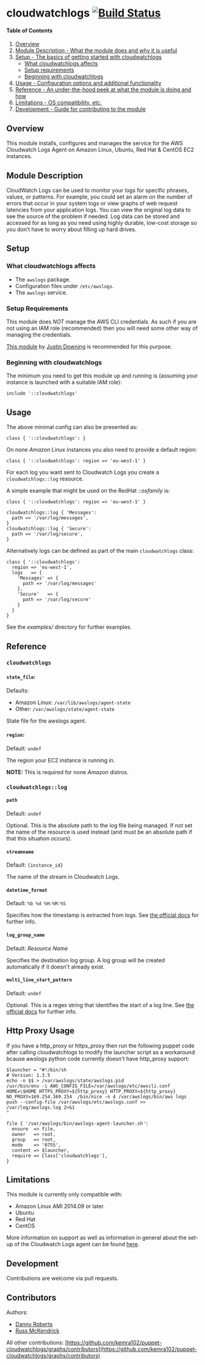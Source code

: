 # cloudwatchlogs [![Build Status](https://travis-ci.org/kemra102/puppet-cloudwatchlogs.svg)](https://travis-ci.org/kemra102/puppet-cloudwatchlogs)

#### Table of Contents

1. [Overview](#overview)
2. [Module Description - What the module does and why it is useful](#module-description)
3. [Setup - The basics of getting started with cloudwatchlogs](#setup)
    * [What cloudwatchlogs affects](#what-cloudwatchlogs-affects)
    * [Setup requirements](#setup-requirements)
    * [Beginning with cloudwatchlogs](#beginning-with-cloudwatchlogs)
4. [Usage - Configuration options and additional functionality](#usage)
5. [Reference - An under-the-hood peek at what the module is doing and how](#reference)
5. [Limitations - OS compatibility, etc.](#limitations)
6. [Development - Guide for contributing to the module](#development)

## Overview

This module installs, configures and manages the service for the AWS Cloudwatch Logs Agent on Amazon Linux, Ubuntu, Red Hat & CentOS EC2 instances.

## Module Description

CloudWatch Logs can be used to monitor your logs for specific phrases, values, or patterns. For example, you could set an alarm on the number of errors that occur in your system logs or view graphs of web request latencies from your application logs. You can view the original log data to see the source of the problem if needed. Log data can be stored and accessed for as long as you need using highly durable, low-cost storage so you don’t have to worry about filling up hard drives.

## Setup

### What cloudwatchlogs affects

* The `awslogs` package.
* Configuration files under `/etc/awslogs`.
* The `awslogs` service.

### Setup Requirements

This module does *NOT* manage the AWS CLI credentials. As such if you are not using an IAM role (recommended) then you will need some other way of managing the credentials.

[This module](https://forge.puppetlabs.com/jdowning/awscli) by [Justin Downing](https://github.com/justindowning) is recommended for this purpose.

### Beginning with cloudwatchlogs

The minimum you need to get this module up and running is (assuming your instance is launched with a suitable IAM role):

```puppet
include '::cloudwatchlogs'
```

## Usage

The above minimal config can also be presented as:

```puppet
class { '::cloudwatchlogs': }
```

On none *Amazon Linux* instances you also need to provide a default region:

```puppet
class { '::cloudwatchlogs': region => 'eu-west-1' }
```
For each log you want sent to Cloudwatch Logs you create a `cloudwatchlogs::log` resource.

A simple example that might be used on the RedHat *::osfamily* is:

```puppet
class { '::cloudwatchlogs': region => 'eu-west-1' }

cloudwatchlogs::log { 'Messages':
  path => '/var/log/messages',
}
cloudwatchlogs::log { 'Secure':
  path => '/var/log/secure',
}
```

Alternatively logs can be defined as part of the main `cloudwatchlogs` class:

```puppet
class { '::cloudwatchlogs':
  region => 'eu-west-1',
  logs   => {
    'Messages' => {
      path => '/var/log/messages'
    },
    'Secure'   => {
      path => '/var/log/secure'
    }
  }
}
```

See the *examples/* directory for further examples.

## Reference

### `cloudwatchlogs`

#### `state_file`:

Defaults:

* Amazon Linux: `/var/lib/awslogs/agent-state`
* Other: `/var/awslogs/state/agent-state`

State file for the awslogs agent.

#### `region`:

Default: `undef`

The region your EC2 instance is running in.

**NOTE:** This is required for none *Amazon* distros.

### `cloudwatchlogs::log`

#### `path`

Default: `undef`

Optional. This is the absolute path to the log file being managed. If not set the name of the resource is used instead (and must be an absolute path if that this situation occurs).

#### `streamname`

Default: `{instance_id}`

The name of the stream in Cloudwatch Logs.

#### `datetime_format`

Default: `%b %d %H:%M:%S`

Specifies how the timestamp is extracted from logs. See [the official docs](http://docs.aws.amazon.com/AmazonCloudWatch/latest/DeveloperGuide/AgentReference.html) for further info.

#### `log_group_name`

Default: *Resource Name*

Specifies the destination log group. A log group will be created automatically if it doesn't already exist.

#### `multi_line_start_pattern`

Default: `undef`

Optional. This is a regex string that identifies the start of a log line. See [the official docs](http://docs.aws.amazon.com/AmazonCloudWatch/latest/DeveloperGuide/AgentReference.html) for further info.

## Http Proxy Usage

If you have a http_proxy or https_proxy then run the following puppet code after calling cloudwatchlogs to modify the launcher script as a workaround bcause awslogs python code currently doesn't have http_proxy support:

```puppet
$launcher = "#!/bin/sh
# Version: 1.3.5
echo -n $$ > /var/awslogs/state/awslogs.pid
/usr/bin/env -i AWS_CONFIG_FILE=/var/awslogs/etc/awscli.conf HOME=\$HOME HTTPS_PROXY=${http_proxy} HTTP_PROXY=${http_proxy} NO_PROXY=169.254.169.254  /bin/nice -n 4 /var/awslogs/bin/aws logs push --config-file /var/awslogs/etc/awslogs.conf >> /var/log/awslogs.log 2>&1
"

file { '/var/awslogs/bin/awslogs-agent-launcher.sh':
  ensure  => file,
  owner   => root,
  group   => root,
  mode    => '0755',
  content => $launcher,
  require => Class['cloudwatchlogs'],
}
```

## Limitations

This module is currently only compatible with:

* Amazon Linux AMI 2014.09 or later.
* Ubuntu
* Red Hat
* CentOS

More information on support as well as information in general about the set-up of the Cloudwatch Logs agent can be found [here](http://docs.aws.amazon.com/AmazonCloudWatch/latest/DeveloperGuide/QuickStartEC2Instance.html).

## Development

Contributions are welcome via pull requests.

## Contributors

Authors:

* [Danny Roberts](https://github.com/kemra102)
* [Russ McKendrick](https://github.com/russmckendrick/)

All other contributions: [https://github.com/kemra102/puppet-cloudwatchlogs/graphs/contributors](https://github.com/kemra102/puppet-cloudwatchlogs/graphs/contributors)
